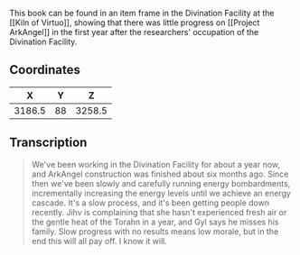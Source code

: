  

This book can be found in an item frame in the Divination Facility at the [[Kiln of Virtuo]], showing that there was little progress on [[Project ArkAngel]] in the first year after the researchers' occupation of the Divination Facility.

## Coordinates
| **X**  | **Y** | **Z**  |
| :----: | :---: | :----: |
| 3186.5 |  88   | 3258.5 |

## Transcription
> We've been working in the Divination Facility for about a year now, and ArkAngel construction was finished about six months ago. Since then we've been slowly and carefully running energy bombardments, incrementally increasing the energy levels until we achieve an energy cascade. It's a slow process, and it's been getting people down recently. Jihv is complaining that she hasn't experienced fresh air or the gentle heat of the Torahn in a year, and Gyl says he misses his family. Slow progress with no results means low morale, but in the end this will all pay off. I know it will.

